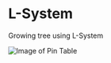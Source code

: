 # L-System

Growing tree using L-System

![Image of Pin Table](https://github.com/jbalestr42/L-System/blob/master/pintable.png)